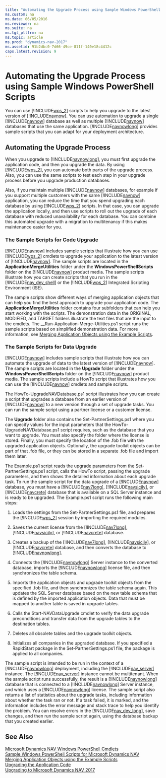 ```yaml
---
title: "Automating the Upgrade Process using Sample Windows PowerShell Scripts"
ms.custom: na
ms.date: 06/05/2016
ms.reviewer: na
ms.suite: na
ms.tgt_pltfrm: na
ms.topic: article
ms.prod: "dynamics-nav-2017"
ms.assetid: 91b2dbc0-7d66-49ce-811f-140e18c4412c
caps.latest.revision: 9
---
```

# Automating the Upgrade Process using Sample Windows PowerShell Scripts
You can use [!INCLUDE[wps_2](includes/wps_2_md.md)] scripts to help you upgrade to the latest version of [!INCLUDE[navnow](includes/navnow_md.md)]. You can use automation to upgrade a single [!INCLUDE[navnow](includes/navnow_md.md)] database as well as multiple [!INCLUDE[navnow](includes/navnow_md.md)] databases that use the same application. [!INCLUDE[navnowlong](includes/navnowlong_md.md)] provides sample scripts that you can adapt for your deployment architecture.  

## Automating the Upgrade Process  
 When you upgrade to [!INCLUDE[navnowlong](includes/navnowlong_md.md)], you must first upgrade the application code, and then you upgrade the data. By using [!INCLUDE[wps_2](includes/wps_2_md.md)], you can automate both parts of the upgrade process. Also, you can use the same scripts to test each step in your upgrade process before you upgrade production databases.  

 Also, if you maintain multiple [!INCLUDE[navnow](includes/navnow_md.md)] databases, for example if you support multiple customers with the same [!INCLUDE[navnow](includes/navnow_md.md)] application, you can reduce the time that you spend upgrading each database by using [!INCLUDE[wps_2](includes/wps_2_md.md)] scripts. In that case, you can upgrade the application locally, and then use scripts to roll out the upgrade of each database with reduced unavailability for each database. You can combine this automated upgrade with a migration to multitenancy if this makes maintenance easier for you.  

### The Sample Scripts for Code Upgrade  
 [!INCLUDE[navnow](includes/navnow_md.md)] includes sample scripts that illustrate how you can use [!INCLUDE[wps_2](includes/wps_2_md.md)] cmdlets to upgrade your application to the latest version of [!INCLUDE[navnow](includes/navnow_md.md)]. The sample scripts are located in the **ApplicationMergeUtilities** folder under the **WindowsPowerShellScripts** folder on the [!INCLUDE[navnow](includes/navnow_md.md)] product media. The sample scripts illustrate how you can create scripts that you run in the [!INCLUDE[nav_dev_shell](includes/nav_dev_shell_md.md)] or the [!INCLUDE[wps_2](includes/wps_2_md.md)] Integrated Scripting Environment \(ISE\).  

 The sample scripts show different ways of merging application objects that can help you find the best approach to upgrade your application code. The **ApplicationMergeUtilities** folder contains four subfolders that can help you start working with the scripts. The demonstration data in the ORIGINAL, MODIFIED, and TARGET folders illustrate the text files that are the input to the cmdlets. The \_\_Run-Application-Merge-Utilities.ps1 script runs the sample scripts based on simplified demonstration data. For more information, see [Merging Application Objects using the Example Scripts](Merging-Application-Objects-using-the-Example-Scripts.md).  

### The Sample Scripts for Data Upgrade  
 [!INCLUDE[navnow](includes/navnow_md.md)] includes sample scripts that illustrate how you can automate the upgrade of data to the latest version of [!INCLUDE[navnow](includes/navnow_md.md)]. The sample scripts are located in the **Upgrade** folder under the **WindowsPowerShellScripts** folder on the [!INCLUDE[navnow](includes/navnow_md.md)] product media. The sample scripts include a HowTo script that illustrates how you can use the [!INCLUDE[navnow](includes/navnow_md.md)] cmdlets and sample scripts.  

 The HowTo-UpgradeNAVDatabase.ps1 script illustrates how you can create a script that upgrades a database from an earlier version of [!INCLUDE[navnow](includes/navnow_md.md)] to a new version through a set of upgrade tasks. You can run the sample script using a partner license or a customer license.  

 The **Upgrade** folder also contains the Set-PartnerSettings.ps1 where you can specify values for the input parameters that the HowTo-UpgradeNAVDatabase.ps1 script requires, such as the database that you want to upgrade. You must also specify the folder where the license is stored. Finally, you must specify the location of the .fob file with the upgraded application objects. Optionally, the upgrade toolkit objects can be part of that .fob file, or they can be stored in a separate .fob file and import them later.  

 The Example.ps1 script reads the upgrade parameters from the Set-PartnerSettings.ps1 script, calls the HowTo script, passing the upgrade parameters, and then shows the detailed information about each upgrade task. To run the sample script for the data upgrade of a [!INCLUDE[navnow](includes/navnow_md.md)] database, you must have a [!INCLUDE[nav7long](includes/nav7long_md.md)], [!INCLUDE[navsicily](includes/navsicily_md.md)], or [!INCLUDE[navcrete](includes/navcrete_md.md)] database that is available on a SQL Server instance and is ready to be upgraded. The Example.ps1 script runs the following main steps:  

1.  Loads the settings from the Set-PartnerSettings.ps1 file, and prepares the [!INCLUDE[wps_2](includes/wps_2_md.md)] session by importing the required modules.  

2.  Saves the current license from the [!INCLUDE[nav7long](includes/nav7long_md.md)], [!INCLUDE[navsicily](includes/navsicily_md.md)], or [!INCLUDE[navcrete](includes/navcrete_md.md)] database.  

3.  Creates a backup of the [!INCLUDE[nav7long](includes/nav7long_md.md)], [!INCLUDE[navsicily](includes/navsicily_md.md)], or [!INCLUDE[navcrete](includes/navcrete_md.md)] database, and then converts the database to [!INCLUDE[navnowlong](includes/navnowlong_md.md)].  

4.  Connects the [!INCLUDE[navnowlong](includes/navnowlong_md.md)] Server instance to the converted database, imports the [!INCLUDE[navnowlong](includes/navnowlong_md.md)] license file, and then synchronizes the table schema.  

5.  Imports the application objects and upgrade toolkit objects from the specified .fob file, and then synchronizes the table schema again. This updates the SQL Server database based on the new table schema that is defined by the imported application objects. Data that must be mapped to another table is saved in upgrade tables.  

6.  Calls the Start-NAVDataUpgrade cmdlet to verify the data upgrade preconditions and transfer data from the upgrade tables to the destination tables.  

7.  Deletes all obsolete tables and the upgrade toolkit objects.  

8.  Initializes all companies in the upgraded database. If you specified a RapidStart package in the Set-PartnerSettings.ps1 file, the package is applied to all companies.  

 The sample script is intended to be run in the context of a [!INCLUDE[navnowlong](includes/navnowlong_md.md)] deployment, including the [!INCLUDE[nav_server](includes/nav_server_md.md)] instance. The [!INCLUDE[nav_server](includes/nav_server_md.md)] instance cannot be multitenant. When the sample script runs successfully, the result is a [!INCLUDE[navnowlong](includes/navnowlong_md.md)] database that is connected to a [!INCLUDE[navnowlong](includes/navnowlong_md.md)] Server instance, and which uses a [!INCLUDE[navnowlong](includes/navnowlong_md.md)] license. The sample script also returns a list of statistics about the upgrade tasks, including information about whether the task ran or not. If a task failed, it is marked, and the information includes the error message and stack trace to help you identify the problem. You can resolve errors in the [!INCLUDE[nav_dev_long](includes/nav_dev_long_md.md)], save changes, and then run the sample script again, using the database backup that you created earlier.  

## See Also  
 [Microsoft Dynamics NAV Windows PowerShell Cmdlets](Microsoft-Dynamics-NAV-Windows-PowerShell-Cmdlets.md)   
 [Sample Windows PowerShell Scripts for Microsoft Dynamics NAV](Sample-Windows-PowerShell-Scripts-for-Microsoft-Dynamics-NAV.md)   
 [Merging Application Objects using the Example Scripts](Merging-Application-Objects-using-the-Example-Scripts.md)   
 [Upgrading the Application Code](Upgrading-the-Application-Code.md)   
 [Upgrading to Microsoft Dynamics NAV 2017](Upgrading-to-Microsoft-Dynamics-NAV-2017.md)
